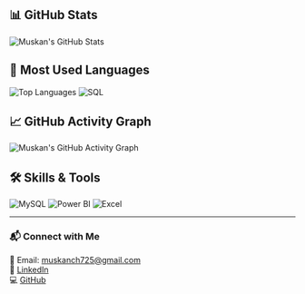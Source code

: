 ## 📊 GitHub Stats
![Muskan's GitHub Stats](https://github-readme-stats.vercel.app/api?username=Muskan-Chauhan2002&show_icons=true&theme=radical)

## 🎯 Most Used Languages
![Top Languages](https://github-readme-stats.vercel.app/api/top-langs/?username=Muskan-Chauhan2002&layout=compact&theme=tokyonight)
![SQL](https://img.shields.io/badge/SQL-3776AB?style=for-the-badge&logo=sql&logoColor=white)
## 📈 GitHub Activity Graph
![Muskan's GitHub Activity Graph](https://github-readme-activity-graph.vercel.app/graph?username=Muskan-Chauhan2002&theme=react-dark)

## 🛠 Skills & Tools
![MySQL](https://img.shields.io/badge/MySQL-4479A1?style=for-the-badge&logo=mysql&logoColor=white)
![Power BI](https://img.shields.io/badge/PowerBI-F2C811?style=for-the-badge&logo=powerbi&logoColor=black)
![Excel](https://img.shields.io/badge/Excel-217346?style=for-the-badge&logo=microsoft-excel&logoColor=white)


---

### 📬 Connect with Me
📧 Email: muskanch725@gmail.com  
🔗 [LinkedIn](https://www.linkedin.com/in/muskan-chauhan-b240631ba/?trk=opento_sprofile_topcard)  
💻 [GitHub](https://github.com/Muskan-Chauhan2002)  



